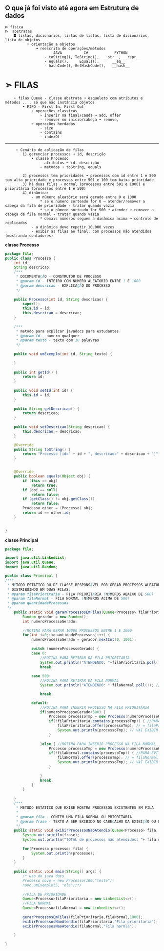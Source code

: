 ## O que já foi visto até agora em Estrutura de dados
    ᐅ física
    ᐅ  abstratas
        ◘ listas, dicionarios, listas de listas, lista de dicionarios, lista de objetos
              • orientação a objetos
                  ➜ reescrita de operações/métodos
                          JAVA          C#            PYTHON
                      - toString(), ToString(),  __str__, __repr__
                      - equals(),     Equals(),      __eq__
                      - hashCode(), GetHashCode(),   __hash__
# ➣ FILAS
        ➢ filas Queue - classe abstrata ➞ esqueleto com atributos e métodos .... só que não instância objetos
            • FIFO - First In, First Out
                ➜ operações classicas 
                    - inserir na final/cauda ➞ add, offer 
                    - remover no inicio/cabeça ➞ remove, 
                ➜ operações herdadas
                    - size
                    - contains
                    - indexOf
---
         ➢ Cenário de aplicação de filas
            1) gerenciar processos ➞ id, descrição
                • classe Processo
                    - atributos ➞ id, descrição
                    - metodos ➞ toString, equals
                    
            2) processos tem prioridades ➞ processos com id entre 1 e 500 tem alta prioridade e processos entre 501 e 100 tem baixa prioridade
            3) há duas filas ➞ normal (processos entre 501 e 1000) e prioritária (processos entre 1 e 500)
            4) dinâmica:
                - um número aleatório será gerado entre 0 e 1000
                    * se o número sorteado for 0 ➞ atender/remover a cabeça da fila de prioridade - tratar quando vazia 
                    * se o número sorteado for 500 ➞ atender e remover a cabeça da fila normal - tratar quando vazia
                    * demais números seguem a dinâmica acima ➞ controle de replicados
                - a dinâmica deve repetir 10.000 vezes
                - exibir as filas ao final, com processos não atendidos (mostrando contadores)
**classe Processo**
```.java
package fila;
public class Processo {
	int id;
	String descricao;
	/***
	 * DOCUMENTAÇÃO - CONSTRUTOR DE PROCESSO
	 * @param id - INTEIRO COM NUMERO ALEATORIO ENTRE 1 E 1000
	 * @param descricao - EXPLICAÇÃO DO PROCESSO
	 */
	
	public Processo(int id, String descricao) {
		super();
		this.id = id;
		this.descricao = descricao;
	}
	
	/***
	 * metodo para explicar javadocs para estudantes
	 * @param id - numero qualquer
	 * @param texto - texto com 10 palavras
	 */
	
	public void umExemplo(int id, String texto) {
		
	}
	
	public int getId() {
		return id;
	}
	
	public void setId(int id) {
		this.id = id;
	}
	
	public String getDescricao() {
		return descricao;
	}
	
	public void setDescricao(String descricao) {
		this.descricao = descricao;
	}

	@Override
	public String toString() {
		return "Processo [id=" + id + ", descricao=" + descricao + "]";
	}


	@Override
	public boolean equals(Object obj) {
		if (this == obj)
			return true;
		if (obj == null)
			return false;
		if (getClass() != obj.getClass())
			return false;
		Processo other = (Processo) obj;
		return id == other.id;
	}
	

}

```
**classe Principal**
```.java
package fila;

import java.util.LinkedList;
import java.util.Queue;
import java.util.Random;

public class Principal {
/***
 * MÉTODO ESTATICO OU DE CLASSE RESPONSÁVEL POR GERAR PROCESSOS ALEATORIOS ENTRE 1 A 1000
 * DISTRIBUINDO EM DUAS FILAS:
 * @param filaPrioritaria - FILA PRIORITÁRIA (NÚMEROS ABAIXO DE 500)
 * @param filaNormal - FILA NORMAL (NÚMEROS ACIMA DE 500)
 * @param quantidadeProcessos
 */
	public static void gerarProcessosEmFilas(Queue<Processo> filaPrioritaria,Queue<Processo> filaNormal, int quantidadeProcessos ) {
		Random gerador = new Random();
		int numeroProcessoGerado;
		
		//ROTINA PARA GERAR 10000 PROCESSOS ENTRE 1 E 1000
		for(int i=0;i<quantidadeProcessos;i++) {
			numeroProcessoGerado = gerador.nextInt(0, 1001);
			
			switch (numeroProcessoGerado) {
			case 0:
				//ROTINA PARA RETIRAR DA FILA PRIORITARIA
				System.out.println("ATENDENDO: "+filaPrioritaria.poll()); //poll = remove
				break;
				
			case 500:
				//ROTINA PARA RETIRAR DA FILA NORMAL
				System.out.println("ATENDENDO: "+filaNormal.poll()); //poll = remove

				break;

			default:
				//ROTINA PARA INSERIR PROCESSO NA FILA PRIORITÁRIA
				if(numeroProcessoGerado<500) {
					Processo processoTmp = new Processo(numeroProcessoGerado,"processo de alta prioritaria");
					if(!filaPrioritaria.contains(processoTmp)) { //PARA EVITAR A REPETIÇÃO
						filaPrioritaria.offer(processoTmp); // = filaPrioritaria.add(processoTmp);
						System.out.println(processoTmp); // VAI EXIBIR O toString DA CLASSE PROCESSO
					}
				
				}else {	//ROTINA PARA INSERIR PROCESSO NA FILA NORMAL
					Processo processoTmp = new Processo(numeroProcessoGerado,"processo normal");
					if(!filaNormal.contains(processoTmp)) { //PARA EVITAR A REPETIÇÃO
						filaNormal.offer(processoTmp); // = filaNormal.add(processoTmp);
						System.out.println(processoTmp); // VAI EXIBIR O toString DA CLASSE PROCESSO
					}
					
				}
				break;
			}
		}
	
	}
	/***
	 * METODO ESTATICO QUE EXIBE MOSTRA PROCESSOS EXISTENTES EM FILA
	 * 
	 * @param fila - CONTEM UMA FILA NORMAL OU PRIORITARIA
	 * @param frase - TEXTO A SER EXIBIDO NO CABEÇALHO DA EXIBIÇÃO OU LISTAGEM
	 */
	public static void exibirProcessosNaoAtendio(Queue<Processo> fila, String frase) {
		System.out.println(frase);
		System.out.println("TOTAL de processos não atendidos: "+ fila.size());
		
		for(Processo processo: fila) {
			System.out.println(processo);
		}
	}
	
	public static void main(String[] args) {
		/* uso do java docs
		Processo novo = new Processo(100,"teste");
		novo.umExemplo(5, "ola");*/
		
		//FILA DE PRIORIDADE
		Queue<Processo>filaPrioritaria = new LinkedList<>();
		//FILA NORMAL
		Queue<Processo>filaNormal = new LinkedList<>();
		 
		gerarProcessosEmFilas(filaPrioritaria,filaNormal,1000);
		exibirProcessosNaoAtendio(filaPrioritaria,"Fila prioritaria");
		exibirProcessosNaoAtendio(filaNormal,"Fila normla");
	
	}

}


```







